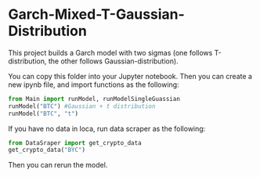 # Garch-Mixed-T-Gaussian-Distribution
This project builds a Garch model with two sigmas (one follows T-distribution, the other follows Gaussian-distribution).

You can copy this folder into your Jupyter notebook. Then you can create a new ipynb file, and import functions as the following:

```py
from Main import runModel, runModelSingleGuassian
runModel("BTC") #Gaussian + t distribution
runModel("BTC", "t")
```

If you have no data in loca, run data scraper as the following:
```py
from DataSraper import get_crypto_data
get_crypto_data("BYC")
```

Then you can rerun the model.